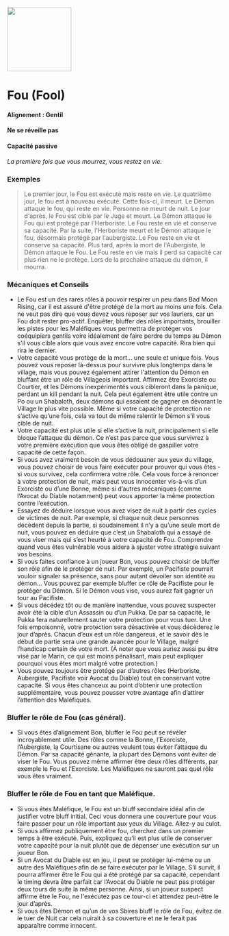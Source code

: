 <img src="https://github.com/brain-academy/wiki/blob/master/blood-on-the-clocktower/img/fool.png?raw=true" height="150"> 

# Fou (Fool)

#### Alignement : Gentil
#### Ne se réveille pas
#### Capacité passive

*La première fois que vous mourrez, vous restez en vie.*

### Exemples
> Le premier jour, le Fou est exécuté mais reste en vie. Le quatrième jour, le fou est à nouveau exécuté. Cette fois-ci, il meurt. 
> Le Démon attaque le fou, qui reste en vie. Personne ne meurt de nuit. Le jour d'après, le Fou est ciblé par le Juge et meurt. 
> Le Démon attaque le Fou qui est protégé par l'Herboriste. Le Fou reste en vie et conserve sa capacité. Par la suite, l'Herboriste meurt et le Démon attaque le fou, désormais protégé par l'aubergiste. Le Fou reste en vie et conserve sa capacité. Plus tard, après la mort de l'Aubergiste, le Démon attaque le Fou. Le Fou reste en vie mais il perd sa capacité car plus rien ne le protège. Lors de la prochaine attaque du démon, il mourra.


### Mécaniques et Conseils
- Le Fou est un des rares rôles à pouvoir respirer un peu dans Bad Moon Rising, car il est assuré d'être protégé de la mort au moins une fois. Cela ne veut pas dire que vous devez vous reposer sur vos lauriers, car un Fou doit rester pro-actif. Enquêter, bluffer des rôles importants, brouiller les pistes pour les Maléfiques vous permettra de protéger vos coéquipiers gentils voire idéalement de faire perdre du temps au Démon s'il vous cible alors que vous avez encore votre capacité. Rira bien qui rira le dernier.
- Votre capacité vous protège de la mort… une seule et unique fois. Vous pouvez vous reposer là-dessus pour survivre plus longtemps dans le village, mais vous pouvez également attirer l'attention du Démon en bluffant être un rôle de Villageois important. Affirmez être Exorciste ou Courtier, et les Démons inexpérimentés vous cibleront dans la panique, perdant un kill pendant la nuit. Cela peut également être utile contre un Po ou un Shabaloth, deux démons qui essaient de gagner en dévorant le Village le plus vite possible. Même si votre capacité de protection ne s’active qu’une fois, cela va tout de même ralentir le Démon s’il vous cible de nuit.
- Votre capacité est plus utile si elle s’active la nuit, principalement si elle bloque l’attaque du démon. Ce n’est pas parce que vous survivrez à votre première exécution que vous êtes obligé de gaspiller votre capacité de cette façon.
- Si vous avez vraiment besoin de vous dédouaner aux yeux du village, vous pouvez choisir de vous faire exécuter pour prouver qui vous êtes - si vous survivez, cela confirmera votre rôle. Cela vous force à renoncer à votre protection de nuit, mais peut vous innocenter vis-à-vis d’un Exorciste ou d’une Bonne, même si d’autres mécaniques (comme l’Avocat du Diable notamment) peut vous apporter la même protection contre l’exécution.
- Essayez de déduire lorsque vous avez visez de nuit à partir des cycles de victimes de nuit. Par exemple, si chaque nuit deux personnes décèdent depuis la partie, si soudainement il n’y a qu’une seule mort de nuit, vous pouvez en déduire que c’est un Shabaloth qui a essayé de vous viser mais qui s’est heurté à votre capacité de Fou. Comprendre quand vous êtes vulnérable vous aidera à ajuster votre stratégie suivant vos besoins.
- Si vous faites confiance à un joueur Bon, vous pouvez choisir de bluffer son rôle afin de le protéger de nuit. Par exemple, un Pacifiste pourrait vouloir signaler sa présence, sans pour autant dévoiler son identité au démon… Vous pouvez par exemple bluffer ce rôle de Pacifiste pour le protéger du Démon. Si le Démon vous vise, vous aurez fait gagner un tour au Pacifiste.
- Si vous décédez tôt ou de manière inattendue, vous pouvez suspecter avoir été la cible d’un Assassin ou d’un Pukka. De par sa capacité, le Pukka fera naturellement sauter votre protection pour vous tuer. Une fois empoisonné, votre protection sera désactivée et vous décèderez le jour d’après. Chacun d’eux est un rôle dangereux, et le savoir dès le début de partie sera une grande avancée pour le Village, malgré l’handicap certain de votre mort. (À noter que vous auriez aussi pu être visé par le Marin, ce qui est moins pénalisant, mais peut expliquer pourquoi vous êtes mort malgré votre protection.)
- Vous pouvez toujours être protégé par d’autres rôles (Herboriste, Aubergiste, Pacifiste voir Avocat du Diable) tout en conservant votre capacité. Si vous êtes chanceux au point d’obtenir une protection supplémentaire, vous pouvez pousser votre avantage afin d’attirer l’attention des Maléfiques.

### Bluffer le rôle de Fou (cas général).
- Si vous êtes d’alignement Bon, bluffer le Fou peut se révéler incroyablement utile. Des rôles comme la Bonne, l’Exorciste, l’Aubergiste, la Courtisane ou autres veulent tous éviter l’attaque du Démon. Par sa capacité gênante, la plupart des Démons vont éviter de viser le Fou. Vous pouvez même affirmer être deux rôles différents, par exemple le Fou et l’Exorciste. Les Maléfiques ne sauront pas quel rôle vous êtes vraiment.

### Bluffer le rôle de Fou en tant que Maléfique.
- Si vous êtes Maléfique, le Fou est un bluff secondaire idéal afin de justifier votre bluff initial. Ceci vous donnera une couverture pour vous faire passer pour un rôle important aux yeux du Village. Allez-y au culot.
- Si vous affirmez publiquement être fou, cherchez dans un premier temps à être exécuté. Puis, expliquez qu’il est plus utile de conserver votre capacité pour la nuit plutôt que de dépenser une exécution sur un joueur Bon.
- Si un Avocat du Diable est en jeu, il peut se protéger lui-même ou un autre des Maléfiques afin de se faire exécuter par le Village. S’il survit, il pourra affirmer être le Fou qui a été protégé par sa capacité, cependant le timing devra être parfait car l’Avocat du Diable ne peut pas protéger deux tours de suite la même personne. Ainsi, si un joueur suspect affirme être le Fou, ne l'exécutez pas ce tour-ci et attendez peut-être le jour d’après.
- Si vous êtes Démon et qu’un de vos Sbires bluff le rôle de Fou, évitez de le tuer de Nuit car cela nuirait à sa couverture et ne le ferait pas apparaître comme innocent.
